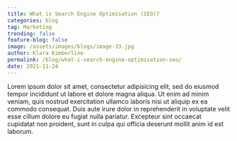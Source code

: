 ```yaml
---
title: What is Search Engine Optimisation (SEO)?
categories: blog
tag: Marketing
trending: false
feature-blog: false
image: /assets/images/blogs/image-33.jpg
author: Klara Kimberline
permalink: /blog/what-i-search-engine-optimisation-seo/
date: 2021-11-24
---
```


Lorem ipsum dolor sit amet, consectetur adipisicing elit, sed do eiusmod tempor incididunt ut labore et dolore magna aliqua. Ut enim ad minim veniam, quis nostrud exercitation ullamco laboris nisi ut aliquip ex ea commodo consequat. Duis aute irure dolor in reprehenderit in voluptate velit esse cillum dolore eu fugiat nulla pariatur. Excepteur sint occaecat cupidatat non proident, sunt in culpa qui officia deserunt mollit anim id est laborum.
